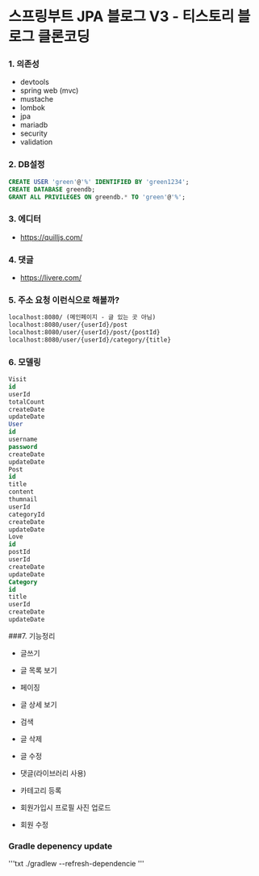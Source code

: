 # 스프링부트 JPA 블로그 V3 - 티스토리 블로그 클론코딩

### 1. 의존성
- devtools
- spring web (mvc)
- mustache
- lombok
- jpa
- mariadb
- security
- validation

### 2. DB설정
```sql
CREATE USER 'green'@'%' IDENTIFIED BY 'green1234';
CREATE DATABASE greendb;
GRANT ALL PRIVILEGES ON greendb.* TO 'green'@'%';
```

### 3. 에디터
- https://quilljs.com/

### 4. 댓글
- https://livere.com/

### 5. 주소 요청 이런식으로 해볼까?
```txt
localhost:8080/ (메인페이지 - 글 있는 곳 아님)
localhost:8080/user/{userId}/post
localhost:8080/user/{userId}/post/{postId}
localhost:8080/user/{userId}/category/{title}
```

### 6. 모델링
```sql
Visit
id
userId
totalCount
createDate
updateDate
User
id
username
password
createDate
updateDate
Post
id
title
content
thumnail
userId
categoryId
createDate
updateDate
Love
id
postId
userId
createDate
updateDate
Category
id
title
userId
createDate
updateDate
```


###7. 기능정리
- 글쓰기 
- 글 목록 보기
- 페이징
- 글 상세 보기
- 검색
- 글 삭제 
- 글 수정
- 댓글(라이브러리 사용)
- 카테고리 등록

- 회원가입시 프로필 사진 업로드 
- 회원 수정

### Gradle depenency update
'''txt
./gradlew --refresh-dependencie
'''